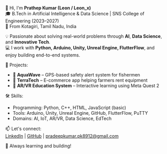 👋 Hi, I'm **Prathep Kumar (Leon / Leon_x)**  
🎓 B.Tech in Artificial Intelligence & Data Science | SNS College of Engineering (2023–2027)  
📍 From Kotagiri, Tamil Nadu, India

💡 Passionate about solving real-world problems through **AI**, **Data Science**, and **Innovative Tech**.  
💻 I work with **Python, Arduino, Unity, Unreal Engine, FlutterFlow**, and enjoy building end-to-end systems.

🚀 Projects:
- 🎣 **AquaWave** – GPS-based safety alert system for fishermen  
- 🌾 **TerraTech** – E-commerce app helping farmers rent equipment  
- 🧠 **AR/VR Education System** – Interactive learning using Meta Quest 2

🛠️ Skills:
- Programming: Python, C++, HTML, JavaScript (basic)
- Tools: Arduino, Unity, Unreal Engine, GitHub, FlutterFlow, PuTTY
- Domains: AI, IoT, AR/VR, Data Science, EdTech

📫 Let's connect:  
[LinkedIn](https://www.linkedin.com/in/prathep-kumar-465734292/) | [GitHub](https://github.com/LeonX-PK) | pradeepkumar.pk8912@gmail.com

🌱 Always learning and building!
